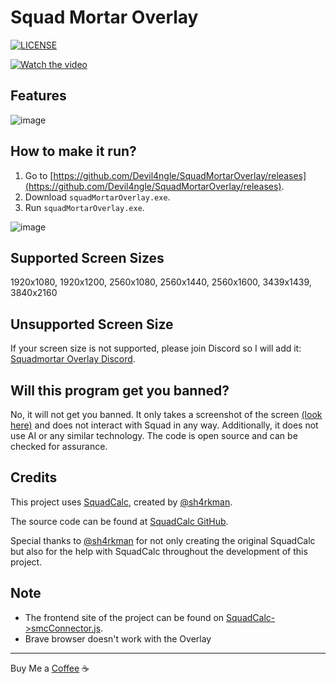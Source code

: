 # Squad Mortar Overlay

<a href="https://github.com/Devil4ngle/SquadMortarOverlay/blob/master/LICENSE.md"><img src="https://img.shields.io/github/license/Naereen/StrapDown.js.svg" alt="LICENSE"></a>

[![Watch the video](https://img.youtube.com/vi/DTWZH9Qxk6E/hqdefault.jpg)](https://www.youtube.com/watch?v=DTWZH9Qxk6E)
## Features
![image](https://github.com/Devil4ngle/SquadMortarOverlay/assets/101042789/34f153d2-f65e-4a15-89bc-21046b297dad)

## How to make it run?
1. Go to [https://github.com/Devil4ngle/SquadMortarOverlay/releases](https://github.com/Devil4ngle/SquadMortarOverlay/releases).
2. Download `squadMortarOverlay.exe`.
3. Run `squadMortarOverlay.exe`.
   
![image](https://github.com/Devil4ngle/SquadMortarOverlay/assets/101042789/2debdd3f-e5a2-4f13-9a59-fb48c6bd3b72)


## Supported Screen Sizes
1920x1080, 1920x1200, 2560x1080, 2560x1440, 2560x1600, 3439x1439, 3840x2160

## Unsupported Screen Size
If your screen size is not supported, please join Discord so I will add it: 
[Squadmortar Overlay Discord](https://discord.gg/Qc5y4satdz).

## Will this program get you banned?
No, it will not get you banned. It only takes a screenshot of the screen [(look here)](https://github.com/Devil4ngle/SquadMortarOverlay/blob/main/scripts/image_layering.py) and does not interact with Squad in any way. Additionally, it does not use AI or any similar technology. The code is open source and can be checked for assurance.

## Credits
This project uses [SquadCalc](https://squadcalc.app/), created by [@sh4rkman](https://github.com/sh4rkman). 

The source code can be found at [SquadCalc GitHub](https://github.com/sh4rkman/SquadCalc).

Special thanks to  [@sh4rkman](https://github.com/sh4rkman) for not only creating the original SquadCalc but also for the help with  SquadCalc throughout the development of this project.

 ## Note
 - The frontend site of the project can be found on [SquadCalc->smcConnector.js](https://github.com/sh4rkman/SquadCalc/blob/master/src/js/smcConnector.js).
- Brave browser doesn't work with the Overlay


---

Buy Me a [Coffee](https://www.buymeacoffee.com/devil4ngle) :coffee: 
